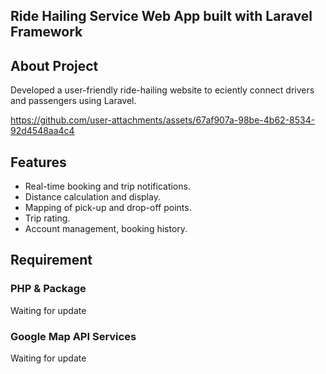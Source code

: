## Ride Hailing Service Web App built with Laravel Framework

## About Project
Developed a user-friendly ride-hailing website to eciently connect drivers and passengers using Laravel.

https://github.com/user-attachments/assets/67af907a-98be-4b62-8534-92d4548aa4c4

## Features
* Real-time booking and trip notifications.
* Distance calculation and display.
* Mapping of pick-up and drop-off points.
* Trip rating.
* Account management, booking history.
## Requirement

### PHP & Package
Waiting for update
### Google Map API Services
Waiting for update
